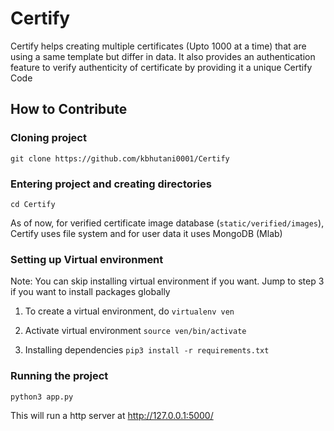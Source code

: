# Certify 
Certify helps creating multiple certificates (Upto 1000 at a time) that are using a same template but differ in data. It also provides an authentication feature to verify authenticity of certificate by providing it a unique Certify Code

## How to Contribute


### Cloning project
`git clone https://github.com/kbhutani0001/Certify`

### Entering project and creating directories

`cd Certify`

As of now, for verified certificate image database (`static/verified/images`), Certify uses file system and for user data it uses MongoDB (Mlab)


### Setting up Virtual environment

Note: You can skip installing virtual environment if you want. Jump to step 3 if you want to install packages globally

1. To create a virtual environment, do
`virtualenv ven`

2. Activate virtual environment
`source ven/bin/activate`

3. Installing dependencies 
`pip3 install -r requirements.txt`

### Running the project

`python3 app.py`

This will run a http server at http://127.0.0.1:5000/